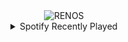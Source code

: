 <div align="center">
<picture>
    <source media="(prefers-color-scheme: dark)" srcset="https://i.ibb.co/GQfXFjXt/output-gif.gif">
    <source media="(prefers-color-scheme: light)" srcset="https://i.ibb.co/GQfXFjXt/output-gif.gif">
    <img alt="RENOS" src="https://i.ibb.co/GQfXFjXt/output-gif.gif">
</picture>
<details>
<summary>Spotify Recently Played</summary>
<img src="https://spotify-recently-played-readme.vercel.app/api?user=31d6d6zerc5ct6kck32na2ozsqf4&unique=1&width=400" alt="Spotify" />
</details>
</div>

<!-- Image deletion URL: https://ibb.co/b5jx7nx2/53fd8660a28e14e9eead58bd8e3db621 -->